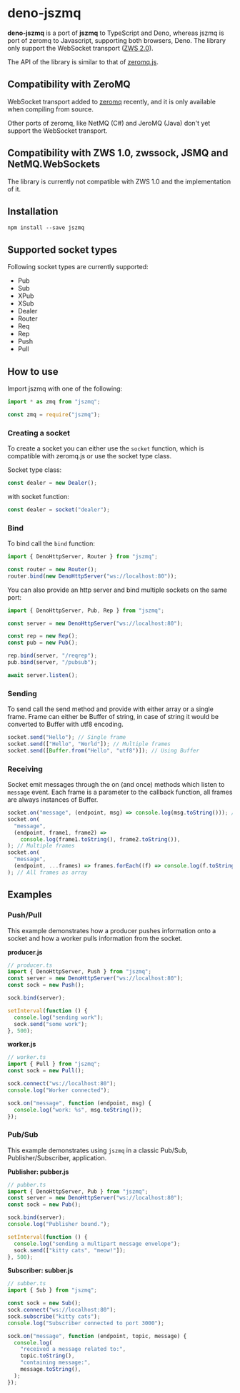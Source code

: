 # deno-jszmq

**deno-jszmq** is a port of **jszmq** to TypeScript and Deno, whereas jszmq is
port of zeromq to Javascript, supporting both browsers, Deno. The library only
support the WebSocket transport
([ZWS 2.0](https://rfc.zeromq.org/spec:45/ZWS/)).

The API of the library is similar to that of
[zeromq.js](https://github.com/zeromq/zeromq.js).

## Compatibility with ZeroMQ

WebSocket transport added to [zeromq](https://github.com/zeromq/libzmq)
recently, and it is only available when compiling from source.

Other ports of zeromq, like NetMQ (C#) and JeroMQ (Java) don't yet support the
WebSocket transport.

## Compatibility with ZWS 1.0, zwssock, JSMQ and NetMQ.WebSockets

The library is currently not compatible with ZWS 1.0 and the implementation of
it.

## Installation

```
npm install --save jszmq
```

## Supported socket types

Following socket types are currently supported:

- Pub
- Sub
- XPub
- XSub
- Dealer
- Router
- Req
- Rep
- Push
- Pull

## How to use

Import jszmq with one of the following:

```typescript
import * as zmq from "jszmq";
```

```typescript
const zmq = require("jszmq");
```

### Creating a socket

To create a socket you can either use the `socket` function, which is compatible
with zeromq.js or use the socket type class.

Socket type class:

```typescript
const dealer = new Dealer();
```

with socket function:

```typescript
const dealer = socket("dealer");
```

### Bind

To bind call the `bind` function:

```typescript
import { DenoHttpServer, Router } from "jszmq";

const router = new Router();
router.bind(new DenoHttpServer("ws://localhost:80"));
```

You can also provide an http server and bind multiple sockets on the same port:

```typescript
import { DenoHttpServer, Pub, Rep } from "jszmq";

const server = new DenoHttpServer("ws://localhost:80");

const rep = new Rep();
const pub = new Pub();

rep.bind(server, "/reqrep");
pub.bind(server, "/pubsub");

await server.listen();
```

### Sending

To send call the send method and provide with either array or a single frame.
Frame can either be Buffer of string, in case of string it would be converted to
Buffer with utf8 encoding.

```typescript
socket.send("Hello"); // Single frame
socket.send(["Hello", "World"]); // Multiple frames
socket.send([Buffer.from("Hello", "utf8")]); // Using Buffer
```

### Receiving

Socket emit messages through the on (and once) methods which listen to `message`
event. Each frame is a parameter to the callback function, all frames are always
instances of Buffer.

```typescript
socket.on("message", (endpoint, msg) => console.log(msg.toString())); // One frame
socket.on(
  "message",
  (endpoint, frame1, frame2) =>
    console.log(frame1.toString(), frame2.toString()),
); // Multiple frames
socket.on(
  "message",
  (endpoint, ...frames) => frames.forEach((f) => console.log(f.toString())),
); // All frames as array
```

## Examples

### Push/Pull

This example demonstrates how a producer pushes information onto a socket and
how a worker pulls information from the socket.

**producer.js**

```typescript
// producer.ts
import { DenoHttpServer, Push } from "jszmq";
const server = new DenoHttpServer("ws://localhost:80");
const sock = new Push();

sock.bind(server);

setInterval(function () {
  console.log("sending work");
  sock.send("some work");
}, 500);
```

**worker.js**

```typescript
// worker.ts
import { Pull } from "jszmq";
const sock = new Pull();

sock.connect("ws://localhost:80");
console.log("Worker connected");

sock.on("message", function (endpoint, msg) {
  console.log("work: %s", msg.toString());
});
```

### Pub/Sub

This example demonstrates using `jszmq` in a classic Pub/Sub,
Publisher/Subscriber, application.

**Publisher: pubber.js**

```typescript
// pubber.ts
import { DenoHttpServer, Pub } from "jszmq";
const server = new DenoHttpServer("ws://localhost:80");
const sock = new Pub();

sock.bind(server);
console.log("Publisher bound.");

setInterval(function () {
  console.log("sending a multipart message envelope");
  sock.send(["kitty cats", "meow!"]);
}, 500);
```

**Subscriber: subber.js**

```typescript
// subber.ts
import { Sub } from "jszmq";

const sock = new Sub();
sock.connect("ws://localhost:80");
sock.subscribe("kitty cats");
console.log("Subscriber connected to port 3000");

sock.on("message", function (endpoint, topic, message) {
  console.log(
    "received a message related to:",
    topic.toString(),
    "containing message:",
    message.toString(),
  );
});
```
